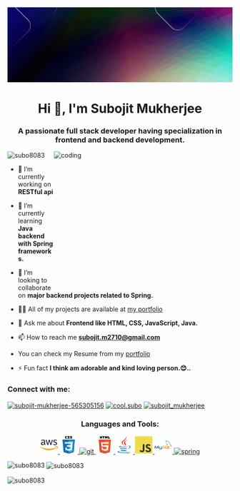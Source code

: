 <img src="https://github.com/subo8083/subo8083/blob/main/gitBanner.gif" style="width:1000px">
<h1 align="center">Hi 👋, I'm Subojit Mukherjee</h1>
<h3 align="center">A passionate full stack developer having specialization in frontend and backend development.</h3>

<img align="right" src="https://physicsgurukul.com/wp-content/uploads/2019/02/character-1.gif" alt="coding" style="width: 400px;height: 300px;">

<p align="left"> <img src="https://komarev.com/ghpvc/?username=subo8083&label=Profile%20views&color=0e75b6&style=flat" alt="subo8083" /> </p>

- 🔭 I’m currently working on **RESTful api**

- 🌱 I’m currently learning **Java backend with Spring frameworks.**

- 👯 I’m looking to collaborate on **major backend projects related to Spring.**

- 👨‍💻 All of my projects are available at [my portfolio](https://subo8083.github.io)

- 💬 Ask me about **Frontend like HTML, CSS, JavaScript, Java.**

- 📫 How to reach me **subojit.m2710@gmail.com**

- You can check my Resume from my [portfolio](https://subo8083.github.io)

- ⚡ Fun fact **I think am adorable and kind loving person.😊..**

<h3 align="left">Connect with me:</h3>
<p align="left">
<a href="https://linkedin.com/in/subojit-mukherjee-565305156" target="blank"><img align="center" src="https://raw.githubusercontent.com/rahuldkjain/github-profile-readme-generator/master/src/images/icons/Social/linked-in-alt.svg" alt="subojit-mukherjee-565305156" height="30" width="40" /></a>
<a href="https://fb.com/cool.subo" target="blank"><img align="center" src="https://raw.githubusercontent.com/rahuldkjain/github-profile-readme-generator/master/src/images/icons/Social/facebook.svg" alt="cool.subo" height="30" width="40" /></a>
<a href="https://instagram.com/subojit_mukherjee" target="blank"><img align="center" src="https://raw.githubusercontent.com/rahuldkjain/github-profile-readme-generator/master/src/images/icons/Social/instagram.svg" alt="subojit_mukherjee" height="30" width="40" /></a>
</p>

<h3 align="center">Languages and Tools:</h3>
<p align="center"> <a href="https://aws.amazon.com" target="_blank" rel="noreferrer"> <img src="https://raw.githubusercontent.com/devicons/devicon/master/icons/amazonwebservices/amazonwebservices-original-wordmark.svg" alt="aws" width="40" height="40"/> </a> <a href="https://www.w3schools.com/css/" target="_blank" rel="noreferrer"> <img src="https://raw.githubusercontent.com/devicons/devicon/master/icons/css3/css3-original-wordmark.svg" alt="css3" width="40" height="40"/> </a> <a href="https://git-scm.com/" target="_blank" rel="noreferrer"> <img src="https://www.vectorlogo.zone/logos/git-scm/git-scm-icon.svg" alt="git" width="40" height="40"/> </a> <a href="https://www.w3.org/html/" target="_blank" rel="noreferrer"> <img src="https://raw.githubusercontent.com/devicons/devicon/master/icons/html5/html5-original-wordmark.svg" alt="html5" width="40" height="40"/> </a> <a href="https://www.java.com" target="_blank" rel="noreferrer"> <img src="https://raw.githubusercontent.com/devicons/devicon/master/icons/java/java-original.svg" alt="java" width="40" height="40"/> </a> <a href="https://developer.mozilla.org/en-US/docs/Web/JavaScript" target="_blank" rel="noreferrer"> <img src="https://raw.githubusercontent.com/devicons/devicon/master/icons/javascript/javascript-original.svg" alt="javascript" width="40" height="40"/> </a> <a href="https://www.mysql.com/" target="_blank" rel="noreferrer"> <img src="https://raw.githubusercontent.com/devicons/devicon/master/icons/mysql/mysql-original-wordmark.svg" alt="mysql" width="40" height="40"/> </a> <a href="https://spring.io/" target="_blank" rel="noreferrer"> <img src="https://www.vectorlogo.zone/logos/springio/springio-icon.svg" alt="spring" width="40" height="40"/> </a> </p>

<p><img align="left" src="https://github-readme-stats.vercel.app/api/top-langs?username=subo8083&show_icons=true&locale=en&layout=compact&theme=radical" alt="subo8083" /></p>

<p>&nbsp;<img align="center" src="https://github-readme-stats.vercel.app/api?username=subo8083&show_icons=true&locale=en&theme=radical" alt="subo8083" /></p>

<p><img align="center" margin-left="600px" src="https://github-readme-streak-stats.herokuapp.com/?user=subo8083&theme=radical" alt="subo8083" /></p>

